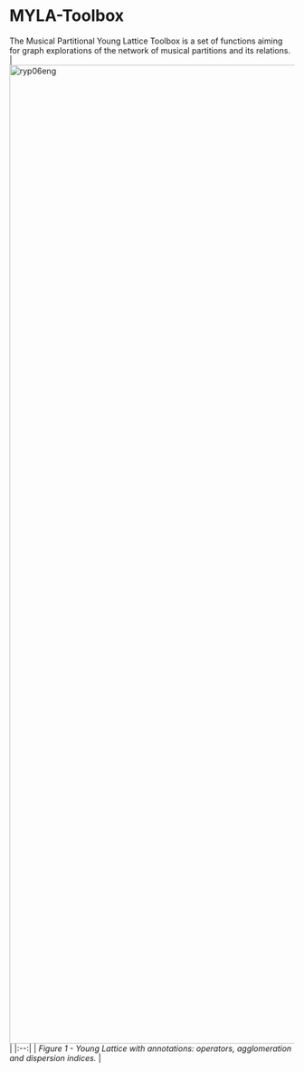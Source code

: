 # MYLA-Toolbox
The Musical Partitional Young Lattice Toolbox is a set of functions aiming for graph explorations of the network of musical partitions and its relations. 
|<img width="2958" height="1728" alt="ryp06eng" src="https://github.com/user-attachments/assets/65138d79-1bfa-43db-80e6-bcd0a030cde8" />|
|:--:| 
| *Figure 1 - Young Lattice with annotations: operators, agglomeration and dispersion indices.* |
